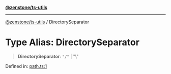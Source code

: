 [**@zenstone/ts-utils**](../README.md)

***

[@zenstone/ts-utils](../globals.md) / DirectorySeparator

# Type Alias: DirectorySeparator

> **DirectorySeparator**: `"/"` \| "\\"

Defined in: [path.ts:1](https://github.com/janpoem/ts-utils/blob/df5fa129179bf9218996bf53428f8189a02eea4a/src/path.ts#L1)
